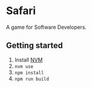 # Safari

A game for Software Developers.

## Getting started

1.  Install [NVM](http://nvm.sh)
1.  `nvm use`
1.  `npm install`
1.  `npm run build`
